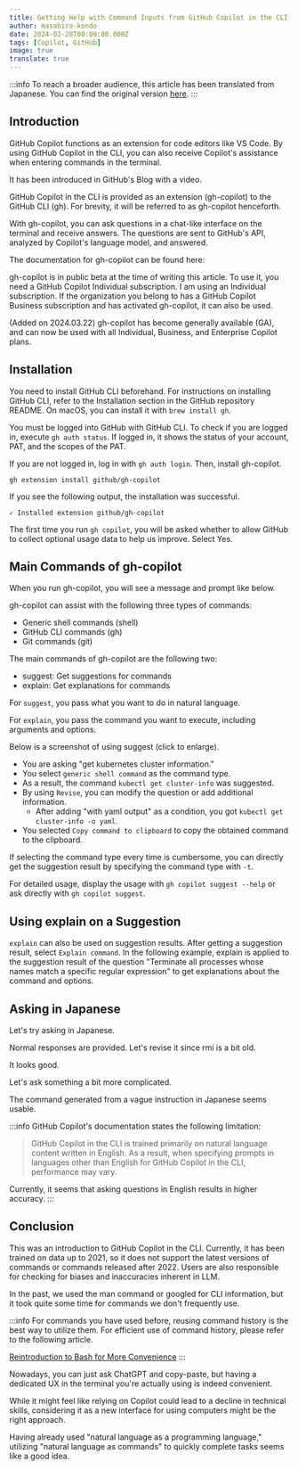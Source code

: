 ```yaml
---
title: Getting Help with Command Inputs from GitHub Copilot in the CLI
author: masahiro-kondo
date: 2024-02-28T00:00:00.000Z
tags: [Copilot, GitHub]
image: true
translate: true
---
```


:::info
To reach a broader audience, this article has been translated from Japanese.
You can find the original version [here](https://developer.mamezou-tech.com/blogs/2024/02/28/github-copilot-in-cli/).
:::


## Introduction

GitHub Copilot functions as an extension for code editors like VS Code. By using GitHub Copilot in the CLI, you can also receive Copilot's assistance when entering commands in the terminal.

It has been introduced in GitHub's Blog with a video.

GitHub Copilot in the CLI is provided as an extension (gh-copilot) to the GitHub CLI (gh). For brevity, it will be referred to as gh-copilot henceforth.

With gh-copilot, you can ask questions in a chat-like interface on the terminal and receive answers. The questions are sent to GitHub's API, analyzed by Copilot's language model, and answered.

The documentation for gh-copilot can be found here:

gh-copilot is in public beta at the time of writing this article. To use it, you need a GitHub Copilot Individual subscription. I am using an Individual subscription. If the organization you belong to has a GitHub Copilot Business subscription and has activated gh-copilot, it can also be used.

(Added on 2024.03.22)
gh-copilot has become generally available (GA), and can now be used with all Individual, Business, and Enterprise Copilot plans.

## Installation
You need to install GitHub CLI beforehand. For instructions on installing GitHub CLI, refer to the Installation section in the GitHub repository README. On macOS, you can install it with `brew install gh`.

You must be logged into GitHub with GitHub CLI. To check if you are logged in, execute `gh auth status`. If logged in, it shows the status of your account, PAT, and the scopes of the PAT.

If you are not logged in, log in with `gh auth login`.
Then, install gh-copilot.

```
gh extension install github/gh-copilot
```

If you see the following output, the installation was successful.

```
✓ Installed extension github/gh-copilot
```

The first time you run `gh copilot`, you will be asked whether to allow GitHub to collect optional usage data to help us improve. Select Yes.

## Main Commands of gh-copilot

When you run gh-copilot, you will see a message and prompt like below.

gh-copilot can assist with the following three types of commands:

- Generic shell commands (shell)
- GitHub CLI commands (gh)
- Git commands (git)

The main commands of gh-copilot are the following two:

- suggest: Get suggestions for commands
- explain: Get explanations for commands

For `suggest`, you pass what you want to do in natural language.

For `explain`, you pass the command you want to execute, including arguments and options.

Below is a screenshot of using suggest (click to enlarge).

- You are asking "get kubernetes cluster information."
- You select `generic shell command` as the command type.
- As a result, the command `kubectl get cluster-info` was suggested.
- By using `Revise`, you can modify the question or add additional information.
  - After adding "with yaml output" as a condition, you got `kubectl get cluster-info -o yaml`.
- You selected `Copy command to clipboard` to copy the obtained command to the clipboard.

If selecting the command type every time is cumbersome, you can directly get the suggestion result by specifying the command type with `-t`.

For detailed usage, display the usage with `gh copilot suggest --help` or ask directly with `gh copilot suggest`.

## Using explain on a Suggestion

`explain` can also be used on suggestion results. After getting a suggestion result, select `Explain command`. In the following example, explain is applied to the suggestion result of the question "Terminate all processes whose names match a specific regular expression" to get explanations about the command and options.

## Asking in Japanese
Let's try asking in Japanese.

Normal responses are provided. Let's revise it since rmi is a bit old.

It looks good.

Let's ask something a bit more complicated.

The command generated from a vague instruction in Japanese seems usable.

:::info
GitHub Copilot's documentation states the following limitation:

> GitHub Copilot in the CLI is trained primarily on natural language content written in English. As a result, when specifying prompts in languages other than English for GitHub Copilot in the CLI, performance may vary.

Currently, it seems that asking questions in English results in higher accuracy.
:::

## Conclusion
This was an introduction to GitHub Copilot in the CLI. Currently, it has been trained on data up to 2021, so it does not support the latest versions of commands or commands released after 2022. Users are also responsible for checking for biases and inaccuracies inherent in LLM.

In the past, we used the man command or googled for CLI information, but it took quite some time for commands we don't frequently use.

:::info
For commands you have used before, reusing command history is the best way to utilize them. For efficient use of command history, please refer to the following article.

[Reintroduction to Bash for More Convenience](/blogs/2023/11/30/bash-reintroduction/)
:::

Nowadays, you can just ask ChatGPT and copy-paste, but having a dedicated UX in the terminal you're actually using is indeed convenient.

While it might feel like relying on Copilot could lead to a decline in technical skills, considering it as a new interface for using computers might be the right approach.

Having already used "natural language as a programming language," utilizing "natural language as commands" to quickly complete tasks seems like a good idea.
